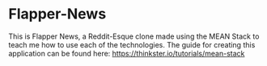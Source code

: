 # Flapper-News

This is Flapper News, a Reddit-Esque clone made using the MEAN Stack to teach me how to use each of the technologies. The guide for creating this application can be found here: https://thinkster.io/tutorials/mean-stack
